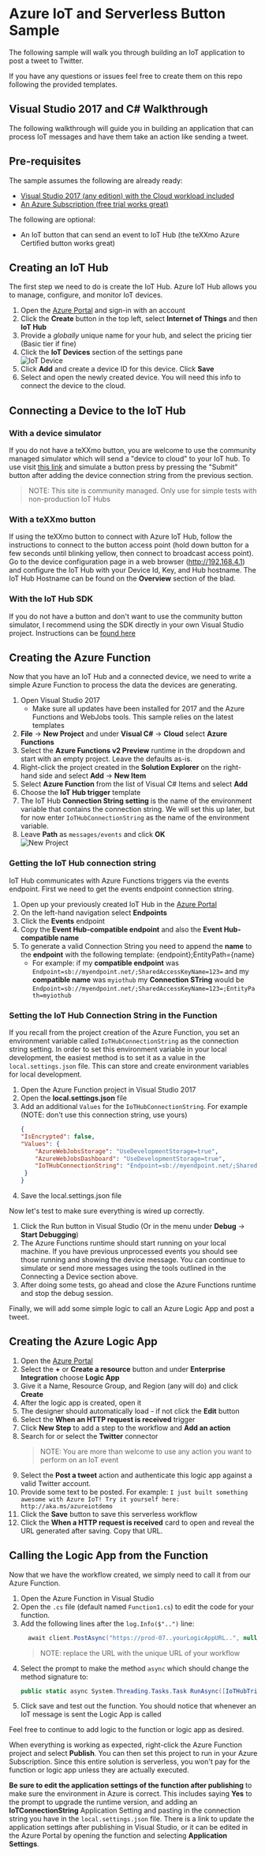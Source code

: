 # Azure IoT and Serverless Button Sample

The following sample will walk you through building an IoT application to post a tweet to Twitter.

If you have any questions or issues feel free to create them on this repo following the provided templates.

## Visual Studio 2017 and C# Walkthrough

The following walkthrough will guide you in building an application that can process IoT messages and have them take an action like sending a tweet.

## Pre-requisites

The sample assumes the following are already ready:

* [Visual Studio 2017 (any edition) with the Cloud workload included](https://www.visualstudio.com/downloads/)
* [An Azure Subscription (free trial works great)](https://azure.microsoft.com/en-us/free/)

The following are optional:

* An IoT button that can send an event to IoT Hub (the teXXmo Azure Certified button works great)

## Creating an IoT Hub

The first step we need to do is create the IoT Hub.  Azure IoT Hub allows you to manage, configure, and monitor IoT devices. 

1. Open the [Azure Portal](https://portal.azure.com) and sign-in with an account
1. Click the **Create** button in the top left, select **Internet of Things** and then **IoT Hub**
1. Provide a *globally* unique name for your hub, and select the pricing tier (Basic tier if fine)
1. Click the **IoT Devices** section of the settings pane  
    ![IoT Device](images/shared_selectdevice.png)  
1. Click **Add** and create a device ID for this device.  Click **Save**
1. Select and open the newly created device. You will need this info to connect the device to the cloud.

## Connecting a Device to the IoT Hub

### With a device simulator

If you do not have a teXXmo button, you are welcome to use the community managed simulator which will send a "device to cloud" to your IoT hub.  To use visit [this link](https://prodiotsimulator.blob.core.windows.net/site/index.html) and simulate a button press by pressing the "Submit" button after adding the device connection string from the previous section.

> NOTE: This site is community managed. Only use for simple tests with non-production IoT Hubs

### With a teXXmo button

If using the teXXmo button to connect with Azure IoT Hub, follow the instructions to connect to the button access point (hold down button for a few seconds until blinking yellow, then connect to broadcast access point).  Go to the device configuration page in a web browser (http://192.168.4.1) and configure the IoT Hub with your Device Id, Key, and Hub hostname.  The IoT Hub Hostname can be found on the **Overview** section of the blad.

### With the IoT Hub SDK

If you do not have a button and don't want to use the community button simulator, I recommend using the SDK directly in your own Visual Studio project. Instructions can be [found here](https://docs.microsoft.com/en-us/azure/iot-hub/iot-hub-csharp-csharp-getstarted#introduction)

## Creating the Azure Function

Now that you have an IoT Hub and a connected device, we need to write a simple Azure Function to process the data the devices are generating.

1. Open Visual Studio 2017
    * Make sure all updates have been installed for 2017 and the Azure Functions and WebJobs tools.  This sample relies on the latest templates
1. **File** -> **New Project** and under **Visual C#** -> **Cloud** select **Azure Functions**
1. Select the **Azure Functions v2 Preview** runtime in the dropdown and start with an empty project.  Leave the defaults as-is.
1. Right-click the project created in the **Solution Explorer** on the right-hand side and select **Add** -> **New Item**
1. Select **Azure Function** from the list of Visual C# Items and select **Add**
1. Choose the **IoT Hub trigger** template
1. The IoT Hub **Connection String setting** is the name of the environment variable that contains the connection string. We will set this up later, but for now enter `IoTHubConnectionString` as the name of the environment variable.
1. Leave **Path** as `messages/events` and click **OK**  
    ![New Project](images/new_project.png)  

### Getting the IoT Hub connection string

IoT Hub communicates with Azure Functions triggers via the events endpoint.  First we need to get the events endpoint connection string.

1. Open up your previously created IoT Hub in the [Azure Portal](https://portal.azure.com)
1. On the left-hand navigation select **Endpoints**
1. Click the **Events** endpoint
1. Copy the **Event Hub-compatible endpoint** and also the **Event Hub-compatible name**
1. To generate a valid Connection String you need to append the **name** to the **endpoint** with the following template: {endpoint};EntityPath={name}
    * For example: if my **compatible endpoint** was `Endpoint=sb://myendpoint.net/;SharedAccessKeyName=123=` and my **compatible name** was `myiothub` my **Connection STring** would be `Endpoint=sb://myendpoint.net/;SharedAccessKeyName=123=;EntityPath=myiothub`

### Setting the IoT Hub Connection String in the Function

If you recall from the project creation of the Azure Function, you set an environment variable called `IoTHubConnectionString` as the connection string setting.  In order to set this environment variable in your local development, the easiest method is to set it as a value in the `local.settings.json` file.  This can store and create environment variables for local development.

1. Open the Azure Function project in Visual Studio 2017
1. Open the **local.settings.json** file
1. Add an additional `Values` for the `IoTHubConnectionString`. For example (NOTE: don't use this connection string, use yours)
    ```json
    {
    "IsEncrypted": false,
    "Values": {
        "AzureWebJobsStorage": "UseDevelopmentStorage=true",
        "AzureWebJobsDashboard": "UseDevelopmentStorage=true",
        "IoTHubConnectionString": "Endpoint=sb://myendpoint.net/;SharedAccessKeyName=123=;EntityPath=myiothub"
     }
    }
    ```
1. Save the local.settings.json file

Now let's test to make sure everything is wired up correctly.

1. Click the Run button in Visual Studio (Or in the menu under **Debug** -> **Start Debugging**)
1. The Azure Functions runtime should start running on your local machine.  If you have previous unprocessed events you should see those running and showing the device message.  You can continue to simulate or send more messages using the tools outlined in the Connecting a Device section above.
1. After doing some tests, go ahead and close the Azure Functions runtime and stop the debug session.

Finally, we will add some simple logic to call an Azure Logic App and post a tweet.

## Creating the Azure Logic App

1. Open the [Azure Portal](https://portal.azure.com)
1. Select the **+** or **Create a resource** button and under **Enterprise Integration** choose **Logic App**
1. Give it a Name, Resource Group, and Region (any will do) and click **Create**
1. After the logic app is created, open it
1. The designer should automatically load - if not click the **Edit** button
1. Select the **When an HTTP request is received** trigger
1. Click **New Step** to add a step to the workflow and **Add an action**
1. Search for or select the **Twitter** connector
    > NOTE: You are more than welcome to use any action you want to perform on an IoT event
1. Select the **Post a tweet** action and authenticate this logic app against a valid Twitter account.
1. Provide some text to be posted. For example: `I just built something awesome with Azure IoT! Try it yourself here: http://aka.ms/azureiotdemo`
1. Click the **Save** button to save this serverless workflow
1. Click the **When a HTTP request is received** card to open and reveal the URL generated after saving.  Copy that URL.

## Calling the Logic App from the Function

Now that we have the workflow created, we simply need to call it from our Azure Function.

1. Open the Azure Function in Visual Studio
1. Open the `.cs` file (default named `Function1.cs`) to edit the code for your function.
1. Add the following lines after the `log.Info($"..")` line:
    ```csharp
      await client.PostAsync("https://prod-07..yourLogicAppURL..", null);
    ```
    > NOTE: replace the URL with the unique URL of your workflow
1. Select the prompt to make the method `async` which should change the method signature to:
    ```csharp
    public static async System.Threading.Tasks.Task RunAsync([IoTHubTrigger("messages/events", Connection = "IoTHubConnectionString")]EventData message, TraceWriter log)
    ```
1. Click save and test out the function.  You should notice that whenever an IoT message is sent the Logic App is called

Feel free to continue to add logic to the function or logic app as desired.

When everything is working as expected, right-click the Azure Function project and select **Publish**. You can then set this project to run in your Azure Subscription.  Since this entire solution is serverless, you won't pay for the function or logic app unless they are actually executed.

**Be sure to edit the application settings of the function after publishing** to make sure the environment in Azure is correct. This includes saying **Yes** to the prompt to upgrade the runtime version, and adding an **IoTConnectionString** Application Setting and pasting in the connection string you have in the `local.settings.json` file.  There is a link to update the application settings after publishing in Visual Studio, or it can be edited in the Azure Portal by opening the function and selecting **Application Settings**.